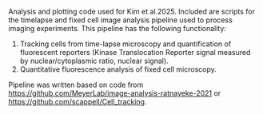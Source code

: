 Analysis and plotting code used for Kim et al.2025. Included are scripts for the timelapse and fixed cell image analysis pipeline used to process imaging experiments. This pipeline has the following functionality:

1. Tracking cells from time-lapse microscopy and quantification of fluorescent reporters (Kinase Translocation Reporter signal measured by nuclear/cytoplasmic ratio, nuclear signal).
2. Quantitative fluorescence analysis of fixed cell microscopy.

Pipeline was written based on code from https://github.com/MeyerLab/image-analysis-ratnayeke-2021 or https://github.com/scappell/Cell_tracking.
